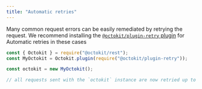 ```yaml
---
title: "Automatic retries"
---
```


Many common request errors can be easily remediated by retrying the request. We recommend installing the [`@octokit/plugin-retry` plugin](https://github.com/octokit/plugin-retry.js) for Automatic retries in these cases

```js
const { Octokit } = require("@octokit/rest");
const MyOctokit = Octokit.plugin(require("@octokit/plugin-retry"));

const octokit = new MyOctokit();

// all requests sent with the `octokit` instance are now retried up to 3 times for recoverable errors.
```
